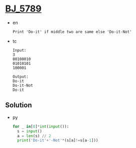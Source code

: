 # [BJ_5789](https://acmicpc.net/problem/5789)

* en

  ```en
  Print 'Do-it' if middle two are same else 'Do-it-Not'
  ```

* tc

  ```tc
  Input:
  3
  00100010
  01010101
  100001

  Output:
  Do-it
  Do-it-Not
  Do-it
  ```

## Solution

* py

  ```py
  for _ in[0]*int(input()):
    s = input()
    a = len(s) // 2
    print('Do-it'+'-Not'*(s[a]!=s[a-1]))
  ```
